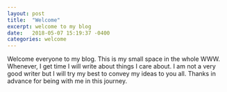 ```yaml
---
layout: post
title:  "Welcome"
excerpt: welcome to my blog
date:   2018-05-07 15:19:37 -0400
categories: welcome
---
```

Welcome everyone to my blog. This is my small space in the whole WWW. Whenever, I get time I will write about things 
I care about. I am not a very good writer but I will try my best to convey my ideas to you all. Thanks in advance for
being with me in this journey.  
